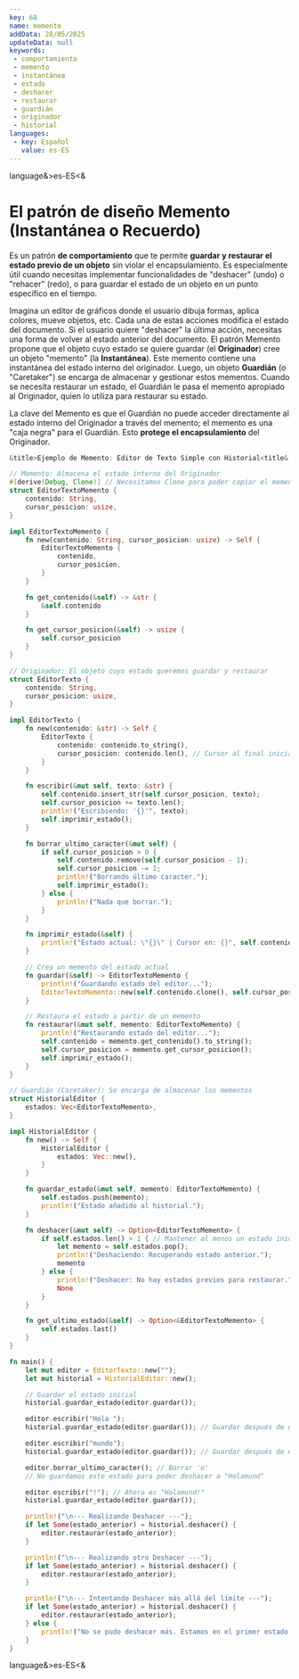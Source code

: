 ```yaml
---
key: 68
name: memento
addData: 28/05/2025
updateData: null
keywords: 
 - comportamiento
 - memento
 - instantánea
 - estado
 - deshacer
 - restaurar
 - guardián
 - originador
 - historial
languages:
 - key: Español
   value: es-ES
---
```

language&>es-ES<&
# El patrón de diseño **Memento** (Instantánea o Recuerdo)
Es un patrón **de comportamiento** que te permite **guardar y restaurar el estado previo de un objeto** sin violar el encapsulamiento. Es especialmente útil cuando necesitas implementar funcionalidades de "deshacer" (undo) o "rehacer" (redo), o para guardar el estado de un objeto en un punto específico en el tiempo.

Imagina un editor de gráficos donde el usuario dibuja formas, aplica colores, mueve objetos, etc. Cada una de estas acciones modifica el estado del documento. Si el usuario quiere "deshacer" la última acción, necesitas una forma de volver al estado anterior del documento. El patrón Memento propone que el objeto cuyo estado se quiere guardar (el **Originador**) cree un objeto "memento" (la **Instantánea**). Este memento contiene una instantánea del estado interno del originador. Luego, un objeto **Guardián** (o "Caretaker") se encarga de almacenar y gestionar estos mementos. Cuando se necesita restaurar un estado, el Guardián le pasa el memento apropiado al Originador, quien lo utiliza para restaurar su estado.

La clave del Memento es que el Guardián no puede acceder directamente al estado interno del Originador a través del memento; el memento es una "caja negra" para el Guardián. Esto **protege el encapsulamiento** del Originador.

```rust
&title>Ejemplo de Memento: Editor de Texto Simple con Historial<title&

// Memento: Almacena el estado interno del Originador
#[derive(Debug, Clone)] // Necesitamos Clone para poder copiar el memento
struct EditorTextoMemento {
    contenido: String,
    cursor_posicion: usize,
}

impl EditorTextoMemento {
    fn new(contenido: String, cursor_posicion: usize) -> Self {
        EditorTextoMemento {
            contenido,
            cursor_posicion,
        }
    }

    fn get_contenido(&self) -> &str {
        &self.contenido
    }

    fn get_cursor_posicion(&self) -> usize {
        self.cursor_posicion
    }
}

// Originador: El objeto cuyo estado queremos guardar y restaurar
struct EditorTexto {
    contenido: String,
    cursor_posicion: usize,
}

impl EditorTexto {
    fn new(contenido: &str) -> Self {
        EditorTexto {
            contenido: contenido.to_string(),
            cursor_posicion: contenido.len(), // Cursor al final inicialmente
        }
    }

    fn escribir(&mut self, texto: &str) {
        self.contenido.insert_str(self.cursor_posicion, texto);
        self.cursor_posicion += texto.len();
        println!("Escribiendo: '{}'", texto);
        self.imprimir_estado();
    }

    fn borrar_ultimo_caracter(&mut self) {
        if self.cursor_posicion > 0 {
            self.contenido.remove(self.cursor_posicion - 1);
            self.cursor_posicion -= 1;
            println!("Borrando último caracter.");
            self.imprimir_estado();
        } else {
            println!("Nada que borrar.");
        }
    }

    fn imprimir_estado(&self) {
        println!("Estado actual: \"{}\" | Cursor en: {}", self.contenido, self.cursor_posicion);
    }

    // Crea un memento del estado actual
    fn guardar(&self) -> EditorTextoMemento {
        println!("Guardando estado del editor...");
        EditorTextoMemento::new(self.contenido.clone(), self.cursor_posicion)
    }

    // Restaura el estado a partir de un memento
    fn restaurar(&mut self, memento: EditorTextoMemento) {
        println!("Restaurando estado del editor...");
        self.contenido = memento.get_contenido().to_string();
        self.cursor_posicion = memento.get_cursor_posicion();
        self.imprimir_estado();
    }
}

// Guardián (Caretaker): Se encarga de almacenar los mementos
struct HistorialEditor {
    estados: Vec<EditorTextoMemento>,
}

impl HistorialEditor {
    fn new() -> Self {
        HistorialEditor {
            estados: Vec::new(),
        }
    }

    fn guardar_estado(&mut self, memento: EditorTextoMemento) {
        self.estados.push(memento);
        println!("Estado añadido al historial.");
    }

    fn deshacer(&mut self) -> Option<EditorTextoMemento> {
        if self.estados.len() > 1 { // Mantener al menos un estado inicial si lo hubiera
            let memento = self.estados.pop();
            println!("Deshaciendo: Recuperando estado anterior.");
            memento
        } else {
            println!("Deshacer: No hay estados previos para restaurar.");
            None
        }
    }

    fn get_ultimo_estado(&self) -> Option<&EditorTextoMemento> {
        self.estados.last()
    }
}

fn main() {
    let mut editor = EditorTexto::new("");
    let mut historial = HistorialEditor::new();

    // Guardar el estado inicial
    historial.guardar_estado(editor.guardar());

    editor.escribir("Hola ");
    historial.guardar_estado(editor.guardar()); // Guardar después de escribir "Hola "

    editor.escribir("mundo");
    historial.guardar_estado(editor.guardar()); // Guardar después de escribir "mundo"

    editor.borrar_ultimo_caracter(); // Borrar 'o'
    // No guardamos este estado para poder deshacer a "Holamund"

    editor.escribir("!"); // Ahora es "Holamund!"
    historial.guardar_estado(editor.guardar());

    println!("\n--- Realizando Deshacer ---");
    if let Some(estado_anterior) = historial.deshacer() {
        editor.restaurar(estado_anterior);
    }

    println!("\n--- Realizando otro Deshacer ---");
    if let Some(estado_anterior) = historial.deshacer() {
        editor.restaurar(estado_anterior);
    }

    println!("\n--- Intentando Deshacer más allá del límite ---");
    if let Some(estado_anterior) = historial.deshacer() {
        editor.restaurar(estado_anterior);
    } else {
        println!("No se pudo deshacer más. Estamos en el primer estado guardado.");
    }
}
```

language&>es-ES<&